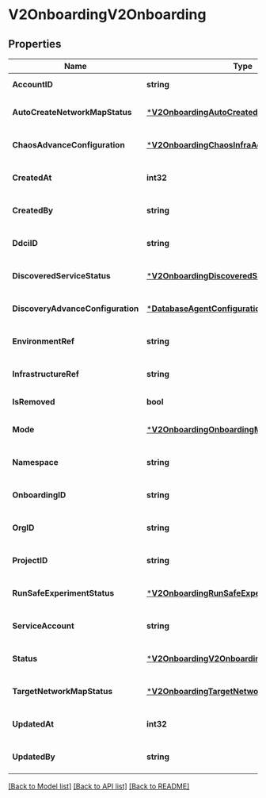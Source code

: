 # V2OnboardingV2Onboarding

## Properties
Name | Type | Description | Notes
------------ | ------------- | ------------- | -------------
**AccountID** | **string** |  | [default to null]
**AutoCreateNetworkMapStatus** | [***V2OnboardingAutoCreatedNetworkMapStatus**](v2_onboarding.AutoCreatedNetworkMapStatus.md) |  | [optional] [default to null]
**ChaosAdvanceConfiguration** | [***V2OnboardingChaosInfraAdvanceConfiguration**](v2_onboarding.ChaosInfraAdvanceConfiguration.md) |  | [optional] [default to null]
**CreatedAt** | **int32** |  | [optional] [default to null]
**CreatedBy** | **string** |  | [optional] [default to null]
**DdciID** | **string** |  | [optional] [default to null]
**DiscoveredServiceStatus** | [***V2OnboardingDiscoveredService**](v2_onboarding.DiscoveredService.md) |  | [optional] [default to null]
**DiscoveryAdvanceConfiguration** | [***DatabaseAgentConfiguration**](database.AgentConfiguration.md) |  | [optional] [default to null]
**EnvironmentRef** | **string** |  | [optional] [default to null]
**InfrastructureRef** | **string** |  | [optional] [default to null]
**IsRemoved** | **bool** |  | [default to null]
**Mode** | [***V2OnboardingOnboardingMode**](v2_onboarding.OnboardingMode.md) |  | [optional] [default to null]
**Namespace** | **string** |  | [optional] [default to null]
**OnboardingID** | **string** |  | [optional] [default to null]
**OrgID** | **string** |  | [optional] [default to null]
**ProjectID** | **string** |  | [optional] [default to null]
**RunSafeExperimentStatus** | [***V2OnboardingRunSafeExperimentStatus**](v2_onboarding.RunSafeExperimentStatus.md) |  | [optional] [default to null]
**ServiceAccount** | **string** |  | [optional] [default to null]
**Status** | [***V2OnboardingV2OnboardingStatus**](v2_onboarding.V2OnboardingStatus.md) |  | [optional] [default to null]
**TargetNetworkMapStatus** | [***V2OnboardingTargetNetworkMapStatus**](v2_onboarding.TargetNetworkMapStatus.md) |  | [optional] [default to null]
**UpdatedAt** | **int32** |  | [optional] [default to null]
**UpdatedBy** | **string** |  | [optional] [default to null]

[[Back to Model list]](../README.md#documentation-for-models) [[Back to API list]](../README.md#documentation-for-api-endpoints) [[Back to README]](../README.md)

